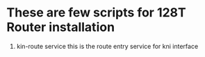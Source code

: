 # These are few scripts for 128T Router installation
1. kin-route service 
this is the route entry service for kni interface
